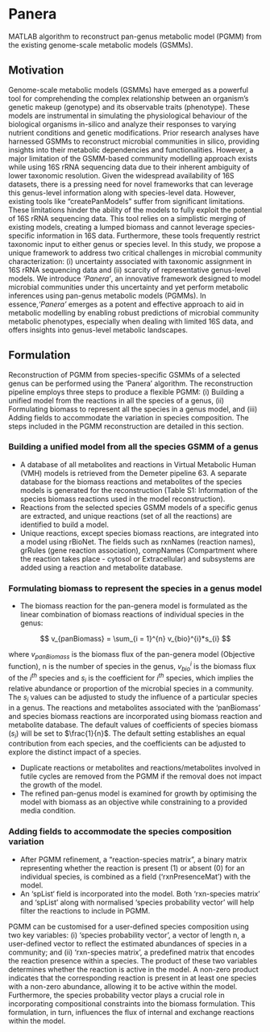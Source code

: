 # Panera
MATLAB algorithm to reconstruct pan-genus metabolic model (PGMM) from the existing genome-scale metabolic models (GSMMs).
## Motivation
Genome-scale metabolic models (GSMMs) have emerged as a powerful tool for comprehending the complex relationship between an organism’s genetic makeup (genotype) and its observable traits (phenotype). These models are instrumental in simulating the physiological behaviour of the biological organisms in-silico and analyze their responses to varying nutrient conditions and genetic modifications. Prior research analyses have harnessed GSMMs to reconstruct microbial communities in silico, providing insights into their metabolic dependencies and functionalities. However, a major limitation of the GSMM-based community modelling approach exists while using 16S rRNA sequencing data due to their inherent ambiguity of lower taxonomic resolution. Given the widespread availability of 16S datasets, there is a pressing need for novel frameworks that can leverage this genus-level information along with species-level data. However, existing tools like “createPanModels” suffer from significant limitations. These limitations hinder the ability of the models to fully exploit the potential of 16S rRNA sequencing data. This tool relies on a simplistic merging of existing models, creating a lumped biomass and cannot leverage species-specific information in 16S data. Furthermore, these tools frequently restrict taxonomic input to either genus or species level. In this study, we propose a unique framework to address two critical challenges in microbial community characterization: (i) uncertainty associated with taxonomic assignment in 16S rRNA sequencing data and (ii) scarcity of representative genus-level models. We introduce _‘Panera’_, an innovative framework designed to model microbial communities under this uncertainty and yet perform metabolic inferences using pan-genus metabolic models (PGMMs). In essence,_‘Panera’_ emerges as a potent and effective approach to aid in metabolic modelling by enabling robust predictions of microbial community metabolic phenotypes, especially when dealing with limited 16S data, and offers insights into genus-level metabolic landscapes.

## Formulation
Reconstruction of PGMM from species-specific GSMMs of a selected genus can be performed using the ‘Panera’ algorithm. The reconstruction pipeline employs three steps to produce a flexible PGMM: (i) Building a unified model from the reactions in all the species of a genus, (ii) Formulating biomass to represent all the species in a genus model, and (iii) Adding fields to accommodate the variation in species composition. The steps included in the PGMM reconstruction are detailed in this section.  
### Building a unified model from all the species GSMM of a genus 
- A database of all metabolites and reactions in Virtual Metabolic Human (VMH) models is retrieved from the Demeter pipeline 63. A separate database for the biomass reactions and metabolites of the species models is generated for the reconstruction (Table S1: Information of the species biomass reactions used in the model reconstruction).
- Reactions from the selected species GSMM models of a specific genus are extracted, and unique reactions (set of all the reactions) are identified to build a model.
- Unique reactions, except species biomass reactions, are integrated into a model using rBioNet. The fields such as rxnNames (reaction names), grRules (gene reaction association), compNames (Compartment where the reaction takes place - cytosol or Extracellular) and subsystems are added using a reaction and metabolite database. 

### Formulating biomass to represent the species in a genus model 

- The biomass reaction for the pan-genera model is formulated as the linear combination of biomass reactions of individual species in the genus: 

$$ v_{panBiomass} =  \sum_{i = 1}^{n} v_{bio}^{i}*s_{i}   $$

where $v_{panBiomass}$ is the biomass flux of the pan-genera model (Objective function), n is the number of species in the genus, 
$v_{bio}^{i}$ is the biomass flux of the $i^{th}$ species and $s_{i}$ is the coefficient for $i^{th}$ species, which implies the relative abundance or proportion of the microbial species in a community. The $s_{i}$ values can be adjusted to study the influence of a particular species in a genus. The reactions and metabolites associated with the ‘panBiomass’ and species biomass reactions are incorporated using biomass reaction and metabolite database. The default values of coefficients of species biomass ($s_{i}$) will be set to $\frac{1}{n}$. The default setting establishes an equal contribution from each species, and the coefficients can be adjusted to explore the distinct impact of a species.  
- Duplicate reactions or metabolites and reactions/metabolites involved in futile cycles are removed from the PGMM if the removal does not impact the growth of the model.
- The refined pan-genus model is examined for growth by optimising the model with biomass as an objective while constraining to a provided media condition. 

### Adding fields to accommodate the species composition variation 

- After PGMM refinement, a “reaction-species matrix”, a binary matrix representing whether the reaction is present (1) or absent (0) for an individual species, is combined as a field (‘rxnPresenceMat’) with the model.
- An ‘spList‘ field is incorporated into the model. Both ‘rxn-species matrix’ and ‘spList’ along with normalised ‘species probability vector’ will help filter the reactions to include in PGMM.

PGMM can be customised for a user-defined species composition using two key variables: (i) ‘species probability vector’, a vector of length n, a user-defined vector to reflect the estimated abundances of species in a community; and (ii) ‘rxn-species matrix’, a predefined matrix that encodes the reaction presence within a species. The product of these two variables determines whether the reaction is active in the model. A non-zero product indicates that the corresponding reaction is present in at least one species with a non-zero abundance, allowing it to be active within the model. Furthermore, the species probability vector plays a crucial role in incorporating compositional constraints into the biomass formulation. This formulation, in turn, influences the flux of internal and exchange reactions within the model.  

